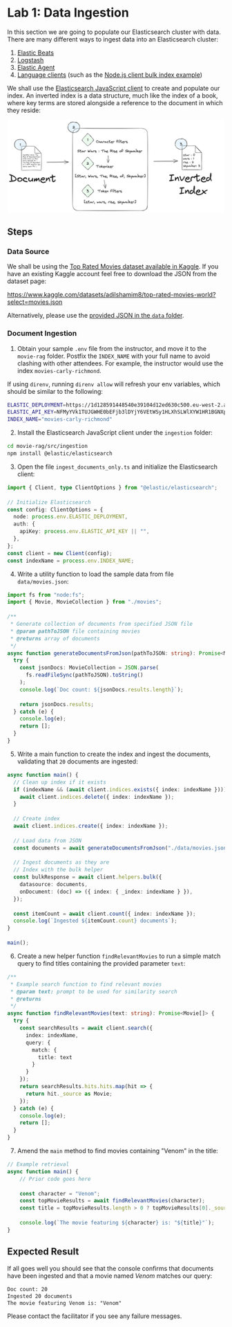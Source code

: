 # Lab 1: Data Ingestion

In this section we are going to populate our Elasticsearch cluster with data. There are many different ways to ingest data into an Elasticsearch cluster:

1. [Elastic Beats](https://www.elastic.co/beats)
2. [Logstash](https://www.elastic.co/logstash)
3. [Elastic Agent](https://www.elastic.co/elastic-agent)
4. [Language clients](https://www.elastic.co/guide/en/elasticsearch/client/index.html) (such as the [Node.js client bulk index example](https://www.elastic.co/guide/en/elasticsearch/client/javascript-api/current/bulk_examples.html))

We shall use the [Elasticsearch JavaScript client](https://www.elastic.co/guide/en/elasticsearch/client/javascript-api/current/index.html) to create and populate our index. An inverted index is a data structure, much like the index of a book, where key terms are stored alongside a reference to the document in which they reside:

![Inverted Index Generation](../diagrams/inverted-index-example.png)

## Steps

### Data Source

We shall be using the [Top Rated Movies dataset available in Kaggle](https://www.kaggle.com/datasets/adilshamim8/top-rated-movies-world?select=movies.json). If you have an existing Kaggle account feel free to download the JSON from the dataset page:

https://www.kaggle.com/datasets/adilshamim8/top-rated-movies-world?select=movies.json

Alternatively, please use the [provided JSON in the `data` folder](../movie-rag/src/embeddings/data).

### Document Ingestion

1. Obtain your sample `.env` file from the instructor, and move it to the `movie-rag` folder. Postfix the `INDEX_NAME` with your full name to avoid clashing with other attendees. For example, the instructor would use the index `movies-carly-richmond`.

If using `direnv`, running `direnv allow` will refresh your env variables, which should be similar to the following:

```zsh
ELASTIC_DEPLOYMENT=https://1d128591448540e39104d12ed630c500.eu-west-2.aws.cloud.es.io:443
ELASTIC_API_KEY=NFMyYVk1TUJGWHE0bEFjb3lDYjY6VEtWSy1HLXhSLWlXYW1HR1BGNXpxZw==
INDEX_NAME="movies-carly-richmond"
```

2. Install the Elasticsearch JavaScript client under the `ingestion` folder:

```zsh
cd movie-rag/src/ingestion
npm install @elastic/elasticsearch
```

3. Open the file `ingest_documents_only.ts` and initialize the Elasticsearch client:

```ts
import { Client, type ClientOptions } from "@elastic/elasticsearch";

// Initialize Elasticsearch
const config: ClientOptions = {
  node: process.env.ELASTIC_DEPLOYMENT,
  auth: {
    apiKey: process.env.ELASTIC_API_KEY || "",
  },
};
const client = new Client(config);
const indexName = process.env.INDEX_NAME;
```

4. Write a utility function to load the sample data from file `data/movies.json`:

```ts
import fs from "node:fs";
import { Movie, MovieCollection } from "./movies";

/**
 * Generate collection of documents from specified JSON file
 * @param pathToJSON file containing movies
 * @returns array of documents
 */
async function generateDocumentsFromJson(pathToJSON: string): Promise<Movie[]> {
  try {
    const jsonDocs: MovieCollection = JSON.parse(
      fs.readFileSync(pathToJSON).toString()
    );
    console.log(`Doc count: ${jsonDocs.results.length}`);

    return jsonDocs.results;
  } catch (e) {
    console.log(e);
    return [];
  }
}
```

5. Write a main function to create the index and ingest the documents, validating that `20` documents are ingested:

```ts
async function main() {
  // Clean up index if it exists
  if (indexName && (await client.indices.exists({ index: indexName }))) {
    await client.indices.delete({ index: indexName });
  }

  // Create index
  await client.indices.create({ index: indexName });

  // Load data from JSON
  const documents = await generateDocumentsFromJson("./data/movies.json");

  // Ingest documents as they are
  // Index with the bulk helper
  const bulkResponse = await client.helpers.bulk({
    datasource: documents,
    onDocument: (doc) => ({ index: { _index: indexName } }),
  });

  const itemCount = await client.count({ index: indexName });
  console.log(`Ingested ${itemCount.count} documents`);
}

main();
```

6. Create a new helper function `findRelevantMovies` to run a simple match query to find titles containing the provided parameter `text`:

```ts
/**
 * Example search function to find relevant movies
 * @param text: prompt to be used for similarity search
 * @returns
 */
async function findRelevantMovies(text: string): Promise<Movie[]> {
  try {
    const searchResults = await client.search({
      index: indexName,
      query: {
        match: {
          title: text
        }
      }
    });
    return searchResults.hits.hits.map(hit => {
      return hit._source as Movie;
    });
  } catch (e) {
    console.log(e);
    return [];
  }
}
```

7. Amend the `main` method to find movies containing "Venom" in the title:

```ts
// Example retrieval
async function main() {
    // Prior code goes here

    const character = "Venom";
    const topMovieResults = await findRelevantMovies(character);
    const title = topMovieResults.length > 0 ? topMovieResults[0]._source.title : 'UNKNOWN';
    
    console.log(`The movie featuring ${character} is: "${title}"`);
}
```

## Expected Result

If all goes well you should see that the console confirms that documents have been ingested and that a movie named *Venom* matches our query:

```
Doc count: 20
Ingested 20 documents
The movie featuring Venom is: "Venom"
```

Please contact the facilitator if you see any failure messages.
